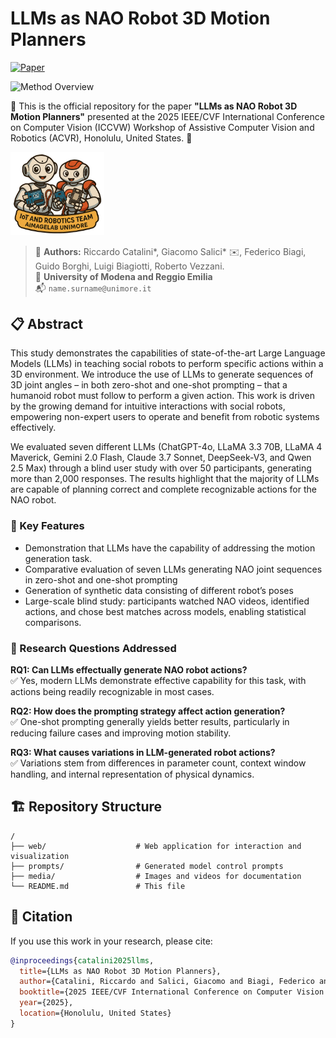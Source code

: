 # LLMs as NAO Robot 3D Motion Planners

[![Paper](https://img.shields.io/badge/Paper-ICCVW%202025-blue)](https://iris.unimore.it/retrieve/320173f0-7f6e-4a62-ad1e-93be3acdc292/2025247674.pdf)

![Method Overview](media/method.png)


🤖 This is the official repository for the paper **"LLMs as NAO Robot 3D Motion Planners"** presented at the 2025 IEEE/CVF International Conference on Computer Vision (ICCVW) Workshop of Assistive Computer Vision and Robotics (ACVR), Honolulu, United States. 🌺

<img src="web/static/logo.png" alt="NAO team" width="150px">

> 🙋 **Authors:** Riccardo Catalini*, Giacomo Salici* ✉️, Federico Biagi, Guido Borghi, Luigi Biagiotti, Roberto Vezzani.  
> 🏫 **University of Modena and Reggio Emilia**  
> 📬 `name.surname@unimore.it`


## 📋 Abstract

This study demonstrates the capabilities of state-of-the-art Large Language Models (LLMs) in teaching social robots to perform specific actions within a 3D environment. We introduce the use of LLMs to generate sequences of 3D joint angles – in both zero-shot and one-shot prompting – that a humanoid robot must follow to perform a given action. This work is driven by the growing demand for intuitive interactions with social robots, empowering non-expert users to operate and benefit from robotic systems effectively.

We evaluated seven different LLMs (ChatGPT-4o, LLaMA 3.3 70B, LLaMA 4 Maverick, Gemini 2.0 Flash, Claude 3.7 Sonnet, DeepSeek-V3, and Qwen 2.5 Max) through a blind user study with over 50 participants, generating more than 2,000 responses. The results highlight that the majority of LLMs are capable of planning correct and complete recognizable actions for the NAO robot.

### 🎯 Key Features

- Demonstration that LLMs have the capability of addressing the motion generation task.
- Comparative evaluation of seven LLMs generating NAO joint sequences in zero-shot and one-shot prompting
- Generation of synthetic data consisting of different robot’s poses
- Large-scale blind study: participants watched NAO videos, identified actions, and chose best matches across models, enabling statistical comparisons.


### 🔬 Research Questions Addressed

**RQ1: Can LLMs effectually generate NAO robot actions?**  
✅ Yes, modern LLMs demonstrate effective capability for this task, with actions being readily recognizable in most cases.

**RQ2: How does the prompting strategy affect action generation?**  
✅ One-shot prompting generally yields better results, particularly in reducing failure cases and improving motion stability.

**RQ3: What causes variations in LLM-generated robot actions?**  
✅ Variations stem from differences in parameter count, context window handling, and internal representation of physical dynamics.


## 🏗️ Repository Structure

```
/
├── web/                    # Web application for interaction and visualization
├── prompts/                # Generated model control prompts
├── media/                  # Images and videos for documentation
└── README.md               # This file
```

## 📖 Citation

If you use this work in your research, please cite:

```bibtex
@inproceedings{catalini2025llms,
  title={LLMs as NAO Robot 3D Motion Planners},
  author={Catalini, Riccardo and Salici, Giacomo and Biagi, Federico and Borghi, Guido and Biagiotti, Luigi and Vezzani, Roberto},
  booktitle={2025 IEEE/CVF International Conference on Computer Vision Workshops (ICCVW)},
  year={2025},
  location={Honolulu, United States}
}
```


